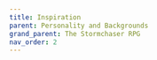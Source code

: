 ```yaml
---
title: Inspiration
parent: Personality and Backgrounds
grand_parent: The Stormchaser RPG
nav_order: 2
---
```

